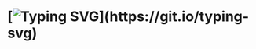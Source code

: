 # [![Typing SVG](https://readme-typing-svg.demolab.com/?lines=Checkout+My+Portpolio+Built+With+ReactJs🤝;)](https://git.io/typing-svg)
